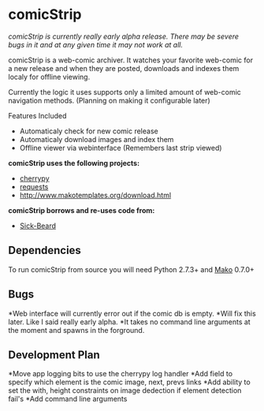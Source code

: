 comicStrip
==========

*comicStrip is currently really early alpha release. There may be severe bugs in it and at any given time it may not work at all.*

comicStrip is a web-comic archiver. It watches your favorite web-comic for a new release and when they are posted, downloads
and indexes them localy for offline viewing. 

Currently the logic it uses supports only a limited amount of web-comic navigation methods. (Planning on making it configurable later)

Features Included

* Automaticaly check for new comic release
* Automaticaly download images and index them
* Offline viewer via webinterface (Remembers last strip viewed)

**comicStrip uses the following projects:**

* [cherrypy][cherrypy]
* [requests][requests]
* http://www.makotemplates.org/download.html

**comicStrip borrows and re-uses code from:**

* [Sick-Beard][Sick-Beard]
 
## Dependencies

To run comicStrip from source you will need Python 2.7.3+ and [Mako][Mako] 0.7.0+

[cherrypy]: http://www.cherrypy.org
[Sick-Beard]: http://sickbeard.com/
[requests]: http://docs.python-requests.org/en/latest/
[Mako]: http://www.makotemplates.org/download.html

## Bugs

*Web interface will currently error out if the comic db is empty.
*Will fix this later. Like I said really early alpha.
*It takes no command line arguments at the moment and spawns in the forground.

## Development Plan

*Move app logging bits to use the cherrypy log handler
*Add field to specify which element is the comic image, next, prevs links
*Add ability to set the with, height constraints on image dedection if element
detection fail's
*Add command line arguments
